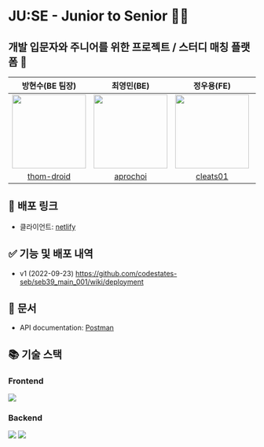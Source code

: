 # JU:SE - Junior to Senior 👨‍👧

## 개발 입문자와 주니어를 위한 프로젝트 / 스터디 매칭 플랫폼 📍

|                                                                                                                                                                                                                                                             방현수(BE 팀장)                                                                                                                                                                                                                                                             |                                                                                                                                                                                                                                                                  최영민(BE)                                                                                                                                                                                                                                                                   |                                                                                                                                                                                                                                                                  정우용(FE)                                                                                                                                                                                                                                                                   |                                                                                                                                                                                                                                                                    김은주(FE)                                                                                                                                                                                                                                                                     |
| :-------------------------------------------------------------------------------------------------------------------------------------------------------------------------------------------------------------------------------------------------------------------------------------------------------------------------------------------------------------------------------------------------------------------------------------------------------------------------------------------------------------------------------------: | :-------------------------------------------------------------------------------------------------------------------------------------------------------------------------------------------------------------------------------------------------------------------------------------------------------------------------------------------------------------------------------------------------------------------------------------------------------------------------------------------------------------------------------------------: | :-------------------------------------------------------------------------------------------------------------------------------------------------------------------------------------------------------------------------------------------------------------------------------------------------------------------------------------------------------------------------------------------------------------------------------------------------------------------------------------------------------------------------------------------: | :-----------------------------------------------------------------------------------------------------------------------------------------------------------------------------------------------------------------------------------------------------------------------------------------------------------------------------------------------------------------------------------------------------------------------------------------------------------------------------------------------------------------------------------------------: |
| <img src="https://e7.pngegg.com/pngimages/91/840/png-clipart-super-mario-odyssey-super-mario-3d-land-new-super-mario-bros-wii-mario-heroes-nintendo-thumbnail.png" width=150 height=150> | <img src="https://static.wikia.nocookie.net/mariokart/images/0/09/GoombaNSMB.jpg/revision/latest/top-crop/width/360/height/450?cb=20080728222842" width=150 height=150> | <img src="https://i.pinimg.com/474x/78/58/5d/78585da7ee6b5cd6a58f35c9e39acc22.jpg" width=150 height=150> | <img src="https://upload.wikimedia.org/wikipedia/en/b/b2/Koopa_Troopa_NSMBU.png" width=150 height=150> |
|                                                                                                                                                                                                                                               [thom-droid](https://github.com/thom-droid)                                                                                                                                                                                                                                               |                                                                                                                                                                                                                                                    [aprochoi](https://github.com/aprochoi)                                                                                                                                                                                                                                                    |                                                                                                                                                                                                                                                    [cleats01](https://github.com/cleats01)                                                                                                                                                                                                                                                    |                                                                                                                                                                                                                                                        [ekim49](https://github.com/ekim49)                                                                                                                                                                                                                                                        |

## 🔗 배포 링크

- 클라이언트: [netlify](https://junior-to-senior.netlify.app/)


## ✅ 기능 및 배포 내역
- v1 (2022-09-23) https://github.com/codestates-seb/seb39_main_001/wiki/deployment


## 📕 문서
- API documentation: [Postman](https://documenter.getpostman.com/view/16361879/2s7YfGGJqm#intro)

## 📚 기술 스택

### Frontend
![](https://img.shields.io/badge/react-6-9cf?style=for-the-badge)

### Backend
![](https://img.shields.io/badge/spring%20boot-2.7.3-green?style=for-the-badge)
![](https://img.shields.io/badge/java-11-blue?style=for-the-badge)

